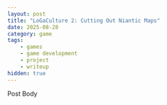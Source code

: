 ```yaml
---
layout: post
title: "LoGaCulture 2: Cutting Out Niantic Maps"
date: 2025-08-28
category: game
tags:
    - games
    - game development
    - project
    - writeup
hidden: true
---
```

Post Body